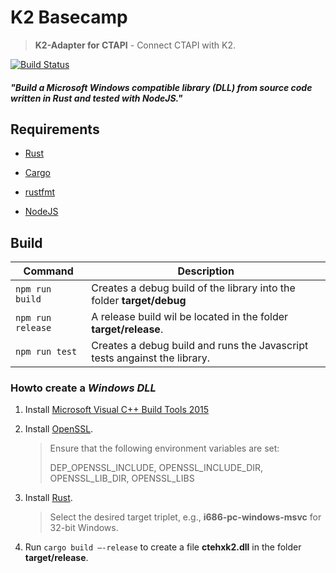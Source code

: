 # K2 Basecamp

> **K2-Adapter for CTAPI** - Connect CTAPI with K2.

[![Build Status](https://ci.ehex.de/buildStatus/icon?job=K2%20Mountain%20Peak/k2-basecamp/master)](https://ci.ehex.de/job/K2%20Mountain%20Peak/k2-basecamp/master) 



#### _"Build a Microsoft Windows compatible library (DLL) from source code written in Rust and tested with NodeJS."_



## Requirements

- [Rust](https://www.rust-lang.org)

- [Cargo](https://crates.io/)

- [rustfmt](https://github.com/rust-lang-nursery/rustfmt)

- [NodeJS](https://nodejs.org)


## Build

| Command           | Description                              |
| ----------------- | ---------------------------------------- |
| `npm run build`   | Creates a debug build of the library into the folder **target/debug** |
| `npm run release` | A release build wil be located in the folder **target/release**. |
| `npm run test`    | Creates a debug build and runs the Javascript tests angainst the library. |



### Howto create a *Windows DLL*

1. Install [Microsoft Visual C++ Build Tools 2015](https://blogs.msdn.microsoft.com/vcblog/2016/03/31/announcing-the-official-release-of-the-visual-c-build-tools-2015/)

2. Install [OpenSSL](http://slproweb.com/products/Win32OpenSSL.html).

   > Ensure that the following environment variables are set: 
   >
   > DEP_OPENSSL_INCLUDE, OPENSSL_INCLUDE_DIR, OPENSSL_LIB_DIR, OPENSSL_LIBS

3. Install [Rust](https://www.rust-lang.org).

   > Select the desired target triplet, e.g., **i686-pc-windows-msvc** for 32-bit Windows.

4. Run `cargo build —-release`  to create a file **ctehxk2.dll** in the folder **target/release**. 
